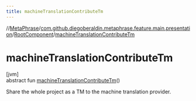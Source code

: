 ```yaml
---
title: machineTranslationContributeTm
---
```

//[MetaPhrase](../../../index.html)/[com.github.diegoberaldin.metaphrase.feature.main.presentation](../index.html)/[RootComponent](index.html)/[machineTranslationContributeTm](machine-translation-contribute-tm.html)



# machineTranslationContributeTm



[jvm]\
abstract fun [machineTranslationContributeTm](machine-translation-contribute-tm.html)()



Share the whole project as a TM to the machine translation provider.




